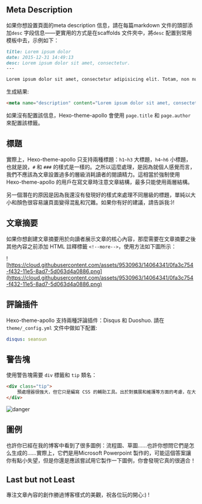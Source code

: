 ## Meta Description

如果你想設置頁面的meta description 信息，請在每篇markdown 文件的頭部添加`desc` 字段信息——更實用的方式是在scaffolds 文件夾中，將`desc` 配置到常用模板中去，示例如下：

```md
title: Lorem ipsum dolor
date: 2015-12-31 14:49:13
desc: Lorem ipsum dolor sit amet, consectetur.
---

Lorem ipsum dolor sit amet, consectetur adipisicing elit. Totam, non numquam saepe ex ut. Deleniti culpa inventore consectetur nam saepe!
```

生成結果:

```html
<meta name="description" content="Lorem ipsum dolor sit amet, consectetur.">
```

如果沒有配置該信息，Hexo-theme-apollo 會使用 `page.title` 和 `page.author` 來配置該標籤。

## 標題

實際上，Hexo-theme-apollo 只支持兩種標題：`h1~h3` 大標題，`h4~h6` 小標題，也就是說，`#` 和 `###` 的樣式是一樣的。之所以這麼處理，是因為就個人感覺而言，我們不應該為文章設置過多的層級消耗讀者的閱讀精力。這相當於強制使用 Hexo-theme-apollo 的用戶在寫文章時注意文章結構，最多只能使用兩層結構。

另一個潛在的原因是因為我還沒有發現好的樣式來處理不同層級的標題，單純以大小和顏色很容易讓頁面變得混亂和冗雜。如果你有好的建議，請告訴我:)!

## 文章摘要

如果你想創建文章摘要用於向讀者展示文章的核心內容，那麼需要在文章摘要之後其他內容之前添加 HTML 註釋標籤 `<!--more-->`，使用方法如下圖所示：

![https://cloud.githubusercontent.com/assets/9530963/14064341/0fa3c754-f432-11e5-8ad7-5d063d4a0886.png](https://cloud.githubusercontent.com/assets/9530963/14064341/0fa3c754-f432-11e5-8ad7-5d063d4a0886.png)

## 評論插件

Hexo-theme-apollo 支持兩種評論插件：Disqus 和 Duoshuo. 請在 `theme/_config.yml` 文件中做如下配置:

```yaml
disqus: seansun
```

## 警告塊

使用警告塊需要 `div` 標籤和 `tip` 類名：

```html
<div class="tip">
    預處理器很強大，但它只是編寫 CSS 的輔助工具。出於對擴展和維護等方面的考慮，在大型項目中有必要使用預處理器構建 CSS；但是對於小型項目，原生的 CSS 可能是一種更好的選擇。不要肆意使用預處理器！
</div>
```

![danger](https://cloud.githubusercontent.com/assets/9530963/11359678/489a510c-92b9-11e5-9256-341cef6999b6.png)

## 圖例

也許你已經在我的博客中看到了很多圖例：流程圖、草圖……也許你想問它們是怎么生成的……實際上，它們是用Microsoft Powerpoint 製作的，可能這個答案讓你有點小失望，但是你還是應該嘗試用它製作一下圖例，你會發現它真的很適合！

## Last but not Least

專注文章內容的創作勝過博客樣式的美觀，祝各位玩的開心:) !
